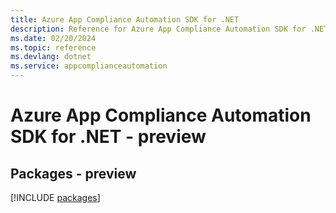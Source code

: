 ```yaml
---
title: Azure App Compliance Automation SDK for .NET
description: Reference for Azure App Compliance Automation SDK for .NET
ms.date: 02/20/2024
ms.topic: reference
ms.devlang: dotnet
ms.service: appcomplianceautomation
---
```

# Azure App Compliance Automation SDK for .NET - preview
## Packages - preview
[!INCLUDE [packages](app-compliance-automation-index.md)]
